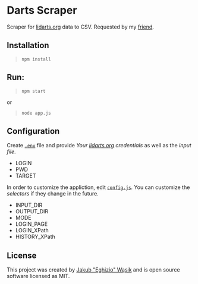 # Darts Scraper

Scraper for [lidarts.org](https://lidarts.org) data to CSV. Requested by my [friend](https://lidarts.org/@/doman100).

## Installation
>`npm install`
## Run:
>`npm start`

or

>`node app.js`

## Configuration
Create [`.env`](https://github.com/motdotla/dotenv) file and provide *Your [lidarts.org](https://lidarts.org/) credentials* as well as the *input file*.
+ LOGIN
+ PWD
+ TARGET

In order to customize the appliction, edit [`config.js`](https://github.com/Eghizio/lidarts-scraper/blob/master/config.js). You can customize the *selectors* if they change in the future.
+ INPUT_DIR
+ OUTPUT_DIR
+ MODE
+ LOGIN_PAGE
+ LOGIN_XPath
+ HISTORY_XPath
## License
This project was created by [Jakub "Eghizio" Wąsik](https://github.com/Eghizio) and is open source software licensed as MIT.
